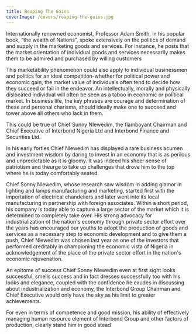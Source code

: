 ```yaml
---
title: Reaping The Gains
coverImage: /covers/reaping-the-gains.jpg
---
```


Internationally renowned economist, Professor Adam Smith, in his popular book, “the wealth of Nations”, spoke extensively on the politics of demand and supply in the marketing goods and services. For instance, he posts that the market orientation of individual goods and services necessarily makes them to be admired and purchased by willing customers

This marketability phenomenon could also apply to individual businessmen and politics for an ideal competition-whether for political power and economic gain, the market value of individuals often tend to decide how they succeed or fail in the endeavor. An intellectually, morally and physically dislocated individual will often be seen as a taboo in economic or political market. In business life, the key phrases are courage and determination of these and personal charisma, should ideally make one to succeed and tower above all others who lack in them.

This could be true of Chief Sunny Nlewedim, the flamboyant Chairman and Chief Executive of Interbond Nigeria Ltd and Interbond Finance and Securities Ltd.

In his early forties Chief Nlewedim has displayed a rare business acumen and investment wisdom by daring to invest in an economy that is as perilous and unpredictable as it is gloomy. It was indeed his sheer sense of patriotism and theurge to take up challenges that drove him to the top where he is today comfortably seated.

Chief Sonny Nlewedim, whose research saw wisdom in adding glamor in lighting and lamps manufacturing and marketing, started first with the importation of electrical chandeliers and later went into its local manufacturing in partnership with foreign associates. Within a short period, his company is today able to capture a large sector of the market which it is determined to completely take over. His strong advocacy for industrialization of the nation's economy through private sector effort over the years has encouraged our youths to adopt the production of goods and services as a necessary step to economic development and to give them a push, Chief Nlewedim was chosen last year as one of the investors that performed creditably in championing the economic vista of Nigeria in acknowledgement of the place of the private sector effort in the nation's economic rejuvenation.

An epitome of success Chief Sonny Nlewedim even at first sight looks successful, smells success and in fact dresses successfully too with his looks and elegance, coupled with the confidence he exudes in discussing about industrialization and economy, the Interbond Group Chairman and Chief Executive would only have the sky as his limit to greater achievements.

For even in terms of competence and good mission, his ability of effectively managing human resource element of Interbond Group and other factors of production, clearly stand him in good stead
